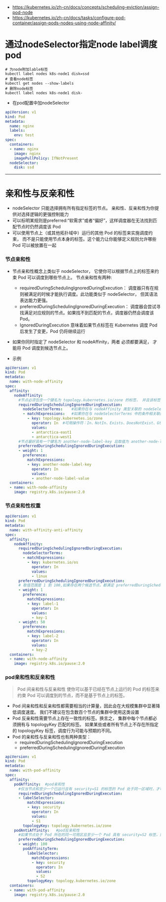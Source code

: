 * https://kubernetes.io/zh-cn/docs/concepts/scheduling-eviction/assign-pod-node
* https://kubernetes.io/zh-cn/docs/tasks/configure-pod-container/assign-pods-nodes-using-node-affinity/

# 通过nodeSelector指定node label调度pod
```
# 为node附加lable标签
kubectl label nodes k8s-node1 disk=ssd
# 查看node标签
kubectl get nodes --show-labels
# 删除node标签
kubectl label nodes k8s-node1 disk-
```

* 在pod配置中加nodeSelector
```yml
apiVersion: v1
kind: Pod
metadata:
  name: nginx
  labels:
    env: test
spec:
  containers:
  - name: nginx
    image: nginx
    imagePullPolicy: IfNotPresent
  nodeSelector:
    disk: ssd
```

---
# 亲和性与反亲和性
* nodeSelector 只能选择拥有所有指定标签的节点。 亲和性、反亲和性为你提供对选择逻辑的更强控制能力
* 可以标明某规则是preferred:“软需求”或者“偏好”，这样调度器在无法找到匹配节点时仍然调度该 Pod
* 可以使用节点上（或其他拓扑域中）运行的其他 Pod 的标签来实施调度约束， 而不是只能使用节点本身的标签。这个能力让你能够定义规则允许哪些 Pod 可以被放置在一起

### 节点亲和性
* 节点亲和性概念上类似于 nodeSelector， 它使你可以根据节点上的标签来约束 Pod 可以调度到哪些节点上。 节点亲和性有两种:
  - requiredDuringSchedulingIgnoredDuringExecution： 调度器只有在规则被满足的时候才能执行调度。此功能类似于 nodeSelector， 但其语法表达能力更强。
  - preferredDuringSchedulingIgnoredDuringExecution： 调度器会尝试寻找满足对应规则的节点。如果找不到匹配的节点，调度器仍然会调度该 Pod。
  - IgnoredDuringExecution 意味着如果节点标签在 Kubernetes 调度 Pod 后发生了变更，Pod 仍将继续运行
* 如果你同时指定了 nodeSelector 和 nodeAffinity，两者 必须都要满足， 才能将 Pod 调度到候选节点上。

* 示例
```yml
apiVersion: v1
kind: Pod
metadata:
  name: with-node-affinity
spec:
  affinity:
    nodeAffinity:
      #节点必须包含一个键名为 topology.kubernetes.io/zone 的标签， 并且该标签的取值必须为 antarctica-east1 或 antarctica-west1
      requiredDuringSchedulingIgnoredDuringExecution:   
        nodeSelectorTerms:    #如果你在与 nodeAffinity 类型关联的 nodeSelectorTerms 中指定多个条件， 只要其中一个 nodeSelectorTerms 满足（各个条件按逻辑或or操作组合）的话，Pod 就可以被调度到节点上
        - matchExpressions:   #如果你在与 nodeSelectorTerms 中的条件相关联的单个 matchExpressions 字段中指定多个表达式， 则只有当所有表达式都满足（各表达式按逻辑与操作组合）时，Pod 才能被调度到节点上
          - key: topology.kubernetes.io/zone   
            operator: In  #可用操作符：In、NotIn、Exists、DoesNotExist、Gt 和 Lt
            values:
            - antarctica-east1
            - antarctica-west1
      #节点最好具有一个键名为 another-node-label-key 且取值为 another-node-label-value 的标签
      preferredDuringSchedulingIgnoredDuringExecution:   
      - weight: 1
        preference:     
          matchExpressions:     
          - key: another-node-label-key
            operator: In   
            values:
            - another-node-label-value
  containers:
  - name: with-node-affinity
    image: registry.k8s.io/pause:2.0
```

### 节点亲和性权重
```yml
apiVersion: v1
kind: Pod
metadata:
  name: with-affinity-anti-affinity
spec:
  affinity:
    nodeAffinity:
      requiredDuringSchedulingIgnoredDuringExecution:
        nodeSelectorTerms:
        - matchExpressions:
          - key: kubernetes.io/os
            operator: In
            values:
            - linux
      preferredDuringSchedulingIgnoredDuringExecution:
      # 取值范围是 1 到 100,如果存在两个候选节点，都满足 preferredDuringSchedulingIgnoredDuringExecution 规则,其中一个节点具有标签 label-1:key-1，另一个节点具有标签 label-2:key-2。调度器会考察各个节点的 weight 取值，并将该权重值添加到节点的其他得分值之上,在调度器为 Pod 作出调度决定时，总分最高的节点的优先级也最高。
      - weight: 1   
        preference:
          matchExpressions:
          - key: label-1
            operator: In
            values:
            - key-1
      - weight: 50
        preference:
          matchExpressions:
          - key: label-2
            operator: In
            values:
            - key-2
  containers:
  - name: with-node-affinity
    image: registry.k8s.io/pause:2.0
```

### pod亲和性和反亲和性
>Pod 间亲和性与反亲和性 使你可以基于已经在节点上运行的 Pod 的标签来约束 Pod 可以调度到的节点，而不是基于节点上的标签。
* Pod 间亲和性和反亲和性都需要相当的计算量，因此会在大规模集群中显著降低调度速度。 我们不建议在包含数百个节点的集群中使用这类设置
* Pod 反亲和性需要节点上存在一致性的标签。换言之， 集群中每个节点都必须拥有与 topologyKey 匹配的标签。 如果某些或者所有节点上不存在所指定的 topologyKey 标签，调度行为可能与预期的不同。
* Pod 的亲和性与反亲和性也有两种类型：
  - requiredDuringSchedulingIgnoredDuringExecution
  - preferredDuringSchedulingIgnoredDuringExecution
```yml
apiVersion: v1
kind: Pod
metadata:
  name: with-pod-affinity
spec:
  affinity:
    podAffinity:  #pod亲和性
      #仅当节点和至少一个已运行且有 security=S1 的标签的 Pod 处于同一区域时，才可以将该 Pod 调度到节点上
      requiredDuringSchedulingIgnoredDuringExecution:
      - labelSelector:
          matchExpressions:
          - key: security
            operator: In
            values:
            - S1
        topologyKey: topology.kubernetes.io/zone
    podAntiAffinity:   #pod反亲和性
      #如果节点处于 Pod 所在的同一可用区且至少一个 Pod 具有 security=S2 标签，则该 Pod 不应被调度到该节点上
      preferredDuringSchedulingIgnoredDuringExecution:
      - weight: 100
        podAffinityTerm:
          labelSelector:
            matchExpressions:       
            - key: security
              operator: In
              values:
              - S2
          topologyKey: topology.kubernetes.io/zone
  containers:
  - name: with-pod-affinity
    image: registry.k8s.io/pause:2.0
```


